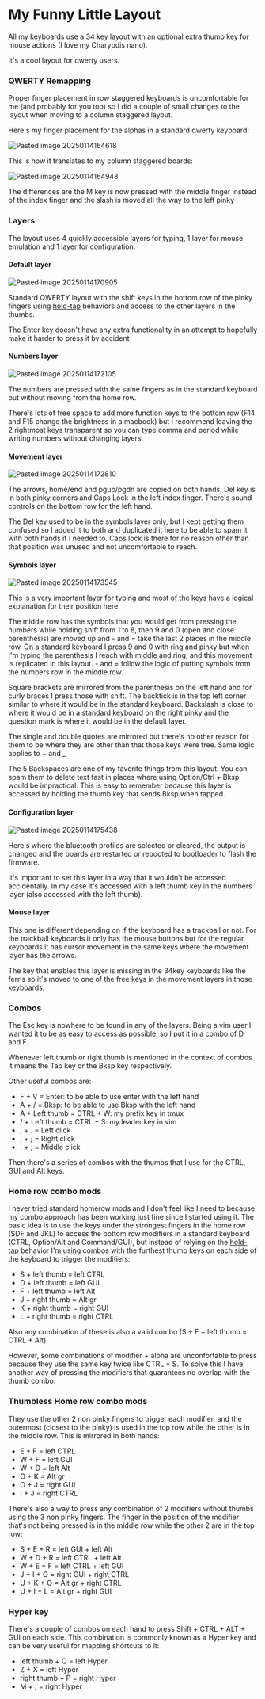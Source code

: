 # My Funny Little Layout
All my keyboards use a 34 key layout with an optional extra thumb key for mouse actions (I love my Charybdis nano).

It's a cool layout for qwerty users.

### QWERTY Remapping
Proper finger placement in row staggered keyboards is uncomfortable for me (and probably for you too) so I did a couple of small changes to the layout when moving to a column staggered layout.

Here's my finger placement for the alphas in a standard qwerty keyboard:

![Pasted image 20250114164618](https://github.com/user-attachments/assets/ea25e4d1-2519-4495-9b4c-d96df2c53e77)


This is how it translates to my column staggered boards:

![Pasted image 20250114164948](https://github.com/user-attachments/assets/16f2b5ee-d75a-43b1-8a5e-36ddf47f3b8e)

The differences are the M key is now pressed with the middle finger instead of the index finger and the slash is moved all the way to the left pinky

### Layers
The layout uses 4 quickly accessible layers for typing, 1 layer for mouse emulation and 1 layer for configuration.

#### Default layer
![Pasted image 20250114170905](https://github.com/user-attachments/assets/a74ae22a-4848-4c27-a8dd-c1bcdca91fa7)

Standard QWERTY layout with the shift keys in the bottom row of the pinky fingers using [hold-tap](https://zmk.dev/docs/keymaps/behaviors/hold-tap) behaviors and access to the other layers in the thumbs.

The Enter key doesn't have any extra functionality in an attempt to hopefully make it harder to press it by accident

#### Numbers layer
![Pasted image 20250114172105](https://github.com/user-attachments/assets/3774aa78-66c0-497b-b781-882ba6fb0d8f)

The numbers are pressed with the same fingers as in the standard keyboard but without moving from the home row.

There's lots of free space to add more function keys to the bottom row (F14 and F15 change the brightness in a macbook) but I recommend leaving the 2 rightmost keys transparent so you can type comma and period while writing numbers without changing layers.

#### Movement layer
![Pasted image 20250114172810](https://github.com/user-attachments/assets/c654af8c-a97b-49cc-a3b3-dde716139eb0)

The arrows, home/end and pgup/pgdn are copied on both hands, Del key is in both pinky corners and Caps Lock in the left index finger. There's sound controls on the bottom row for the left hand.

The Del key used to be in the symbols layer only, but I kept getting them confused so I added it to both and duplicated it here to be able to spam it with both hands if I needed to. Caps lock is there for no reason other than that position was unused and not uncomfortable to reach.

#### Symbols layer
![Pasted image 20250114173545](https://github.com/user-attachments/assets/533964dc-b2e6-476e-891c-5710ea5ee787)

This is a very important layer for typing and most of the keys have a logical explanation for their position here.

The middle row has the symbols that you would get from pressing the numbers while holding shift from 1 to 8, then 9 and 0 (open and close parenthesis) are moved up and - and = take the last 2 places in the middle row. On a standard keyboard I press 9 and 0 with ring and pinky but when I'm typing the parenthesis I reach with middle and ring, and this movement is replicated in this layout. - and = follow the logic of putting symbols from the numbers row in the middle row.

Square brackets are mirrored from the parenthesis on the left hand and for curly braces I press those with shift. The backtick is in the top left corner similar to where it would be in the standard keyboard. Backslash is close to where it would be in a standard keyboard on the right pinky and the question mark is where it would be in the default layer.

The single and double quotes are mirrored but there's no other reason for them to be where they are other than that those keys were free. Same logic applies to ~ and _

The 5 Backspaces are one of my favorite things from this layout. You can spam them to delete text fast in places where using Option/Ctrl + Bksp would be impractical. This is easy to remember because this layer is accessed by holding the thumb key that sends Bksp when tapped.
#### Configuration layer
![Pasted image 20250114175438](https://github.com/user-attachments/assets/6c332950-f999-40eb-a410-ea8b10b3271b)

Here's where the bluetooth profiles are selected or cleared, the output is changed and the boards are restarted or rebooted to bootloader to flash the firmware.

It's important to set this layer in a way that it wouldn't be accessed accidentally. In my case it's accessed with a left thumb key in the numbers layer (also accessed with the left thumb).

#### Mouse layer
This one is different depending on if the keyboard has a trackball or not. For the trackball keyboards it only has the mouse buttons but for the regular keyboards it has cursor movement in the same keys where the movement layer has the arrows.

The key that enables this layer is missing in the 34key keyboards like the ferris so it's moved to one of the free keys in the movement layers in those keyboards.

### Combos
The Esc key is nowhere to be found in any of the layers. Being a vim user I wanted it to be as easy to access as possible, so I put it in a combo of D and F.

Whenever left thumb or right thumb is mentioned in the context of combos it means the Tab key or the Bksp key respectively.

Other useful combos are:
- F + V = Enter: to be able to use enter with the left hand
- A + / = Bksp: to be able to use Bksp with the left hand
- A + Left thumb = CTRL + W: my prefix key in tmux
- / + Left thumb = CTRL + S: my leader key in vim
- , + . = Left click
- , + ; = Right click
- . + ; = Middle click

Then there's a series of combos with the thumbs that I use for the CTRL, GUI and Alt keys.
### Home row combo mods
I never tried standard homerow mods and I don't feel like I need to because my combo approach has been working just fine since I started using it. The basic idea is to use the keys under the strongest fingers in the home row (SDF and JKL) to access the bottom row modifiers in a standard keyboard (CTRL, Option/Alt and Command/GUI), but instead of relying on the [hold-tap](https://zmk.dev/docs/keymaps/behaviors/hold-tap) behavior I'm using combos with the furthest thumb keys on each side of the keyboard to trigger the modifiers:
- S + left thumb = left CTRL
- D + left thumb = left GUI
- F + left thumb = left Alt
- J + right thumb = Alt gr
- K + right thumb = right GUI
- L + right thumb = right CTRL

Also any combination of these is also a valid combo (S + F + left thumb = CTRL + Alt)

However, some combinations of modifier + alpha are unconfortable to press because they use the same key twice like CTRL + S. To solve this I have another way of pressing the modifiers that guarantees no overlap with the thumb combo.

### Thumbless Home row combo mods
They use the other 2 non pinky fingers to trigger each modifier, and the outermost (closest to the pinky) is used in the top row while the other is in the middle row. This is mirrored in both hands:
- E + F = left CTRL
- W + F = left GUI
- W + D = left Alt
- O + K = Alt gr
- O + J = right GUI
- I + J = right CTRL

There's also a way to press any combination of 2 modifiers without thumbs using the 3 non pinky fingers. The finger in the position of the modifier that's not being pressed is in the middle row while the other 2 are in the top row:
- S + E + R = left GUI + left Alt
- W + D + R = left CTRL + left Alt
- W + E + F = left CTRL + left GUI
- J + I + O = right GUI + right CTRL
- U + K + O = Alt gr + right CTRL
- U + I + L = Alt gr + right GUI

### Hyper key
There's a couple of combos on each hand to press Shift + CTRL + ALT + GUI on each side. This combination is commonly known as a Hyper key and can be very useful for mapping shortcuts to it:
- left thumb + Q = left Hyper
- Z + X = left Hyper
- right thumb + P = right Hyper
- M + , = right Hyper
